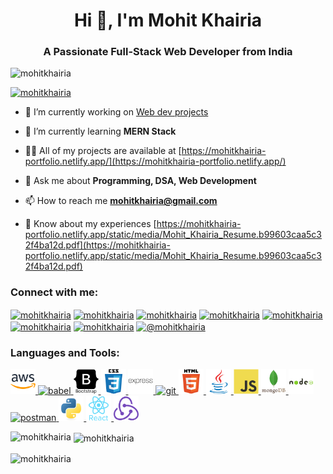 <h1 align="center">Hi 👋, I'm Mohit Khairia</h1>
<h3 align="center">A Passionate Full-Stack Web Developer from India</h3>

<p align="left"> <img src="https://komarev.com/ghpvc/?username=mohitkhairia&label=Profile%20views&color=0e75b6&style=flat" alt="mohitkhairia" /> </p>

<p align="left"> <a href="https://github.com/ryo-ma/github-profile-trophy"><img src="https://github-profile-trophy.vercel.app/?username=mohitkhairia" alt="mohitkhairia" /></a> </p>

- 🔭 I’m currently working on [Web dev projects](https://github.com/code735/stanzaLiving)

- 🌱 I’m currently learning **MERN Stack**

- 👨‍💻 All of my projects are available at [https://mohitkhairia-portfolio.netlify.app/](https://mohitkhairia-portfolio.netlify.app/)

- 💬 Ask me about **Programming, DSA, Web Development**

- 📫 How to reach me **mohitkhairia@gmail.com**

- 📄 Know about my experiences [https://mohitkhairia-portfolio.netlify.app/static/media/Mohit_Khairia_Resume.b99603caa5c32f4ba12d.pdf](https://mohitkhairia-portfolio.netlify.app/static/media/Mohit_Khairia_Resume.b99603caa5c32f4ba12d.pdf)

<h3 align="left">Connect with me:</h3>
<p align="left">
<a href="https://codepen.io/mohitkhairia" target="blank"><img align="center" src="https://raw.githubusercontent.com/rahuldkjain/github-profile-readme-generator/master/src/images/icons/Social/codepen.svg" alt="mohitkhairia" height="30" width="40" /></a>
<a href="https://twitter.com/mohitkhairia" target="blank"><img align="center" src="https://raw.githubusercontent.com/rahuldkjain/github-profile-readme-generator/master/src/images/icons/Social/twitter.svg" alt="mohitkhairia" height="30" width="40" /></a>
<a href="https://linkedin.com/in/mohitkhairia" target="blank"><img align="center" src="https://raw.githubusercontent.com/rahuldkjain/github-profile-readme-generator/master/src/images/icons/Social/linked-in-alt.svg" alt="mohitkhairia" height="30" width="40" /></a>
<a href="https://codesandbox.com/mohitkhairia" target="blank"><img align="center" src="https://raw.githubusercontent.com/rahuldkjain/github-profile-readme-generator/master/src/images/icons/Social/codesandbox.svg" alt="mohitkhairia" height="30" width="40" /></a>
<a href="https://fb.com/mohitkhairia" target="blank"><img align="center" src="https://raw.githubusercontent.com/rahuldkjain/github-profile-readme-generator/master/src/images/icons/Social/facebook.svg" alt="mohitkhairia" height="30" width="40" /></a>
<a href="https://instagram.com/mohitkhairia" target="blank"><img align="center" src="https://raw.githubusercontent.com/rahuldkjain/github-profile-readme-generator/master/src/images/icons/Social/instagram.svg" alt="mohitkhairia" height="30" width="40" /></a>
<a href="https://www.leetcode.com/mohitkhairia" target="blank"><img align="center" src="https://raw.githubusercontent.com/rahuldkjain/github-profile-readme-generator/master/src/images/icons/Social/leet-code.svg" alt="mohitkhairia" height="30" width="40" /></a>
<a href="https://www.hackerearth.com/@mohitkhairia" target="blank"><img align="center" src="https://raw.githubusercontent.com/rahuldkjain/github-profile-readme-generator/master/src/images/icons/Social/hackerearth.svg" alt="@mohitkhairia" height="30" width="40" /></a>
</p>

<h3 align="left">Languages and Tools:</h3>
<p align="left"> <a href="https://aws.amazon.com" target="_blank" rel="noreferrer"> <img src="https://raw.githubusercontent.com/devicons/devicon/master/icons/amazonwebservices/amazonwebservices-original-wordmark.svg" alt="aws" width="40" height="40"/> </a> <a href="https://babeljs.io/" target="_blank" rel="noreferrer"> <img src="https://www.vectorlogo.zone/logos/babeljs/babeljs-icon.svg" alt="babel" width="40" height="40"/> </a> <a href="https://getbootstrap.com" target="_blank" rel="noreferrer"> <img src="https://raw.githubusercontent.com/devicons/devicon/master/icons/bootstrap/bootstrap-plain-wordmark.svg" alt="bootstrap" width="40" height="40"/> </a> <a href="https://www.w3schools.com/css/" target="_blank" rel="noreferrer"> <img src="https://raw.githubusercontent.com/devicons/devicon/master/icons/css3/css3-original-wordmark.svg" alt="css3" width="40" height="40"/> </a> <a href="https://expressjs.com" target="_blank" rel="noreferrer"> <img src="https://raw.githubusercontent.com/devicons/devicon/master/icons/express/express-original-wordmark.svg" alt="express" width="40" height="40"/> </a> <a href="https://git-scm.com/" target="_blank" rel="noreferrer"> <img src="https://www.vectorlogo.zone/logos/git-scm/git-scm-icon.svg" alt="git" width="40" height="40"/> </a> <a href="https://www.w3.org/html/" target="_blank" rel="noreferrer"> <img src="https://raw.githubusercontent.com/devicons/devicon/master/icons/html5/html5-original-wordmark.svg" alt="html5" width="40" height="40"/> </a> <a href="https://www.java.com" target="_blank" rel="noreferrer"> <img src="https://raw.githubusercontent.com/devicons/devicon/master/icons/java/java-original.svg" alt="java" width="40" height="40"/> </a> <a href="https://developer.mozilla.org/en-US/docs/Web/JavaScript" target="_blank" rel="noreferrer"> <img src="https://raw.githubusercontent.com/devicons/devicon/master/icons/javascript/javascript-original.svg" alt="javascript" width="40" height="40"/> </a> <a href="https://www.mongodb.com/" target="_blank" rel="noreferrer"> <img src="https://raw.githubusercontent.com/devicons/devicon/master/icons/mongodb/mongodb-original-wordmark.svg" alt="mongodb" width="40" height="40"/> </a> <a href="https://nodejs.org" target="_blank" rel="noreferrer"> <img src="https://raw.githubusercontent.com/devicons/devicon/master/icons/nodejs/nodejs-original-wordmark.svg" alt="nodejs" width="40" height="40"/> </a> <a href="https://postman.com" target="_blank" rel="noreferrer"> <img src="https://www.vectorlogo.zone/logos/getpostman/getpostman-icon.svg" alt="postman" width="40" height="40"/> </a> <a href="https://www.python.org" target="_blank" rel="noreferrer"> <img src="https://raw.githubusercontent.com/devicons/devicon/master/icons/python/python-original.svg" alt="python" width="40" height="40"/> </a> <a href="https://reactjs.org/" target="_blank" rel="noreferrer"> <img src="https://raw.githubusercontent.com/devicons/devicon/master/icons/react/react-original-wordmark.svg" alt="react" width="40" height="40"/> </a> <a href="https://redux.js.org" target="_blank" rel="noreferrer"> <img src="https://raw.githubusercontent.com/devicons/devicon/master/icons/redux/redux-original.svg" alt="redux" width="40" height="40"/> </a> </p>

<p><img align="left" src="https://github-readme-stats.vercel.app/api/top-langs?username=mohitkhairia&show_icons=true&locale=en&layout=compact" alt="mohitkhairia" /></p>

<p>&nbsp;<img align="center" src="https://github-readme-stats.vercel.app/api?username=mohitkhairia&show_icons=true&locale=en" alt="mohitkhairia" /></p>

<p><img align="center" src="https://github-readme-streak-stats.herokuapp.com/?user=mohitkhairia&" alt="mohitkhairia" /></p>
